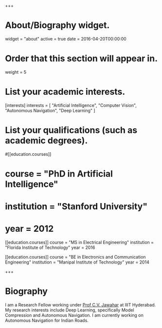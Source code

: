 +++
# About/Biography widget.
widget = "about"
active = true
date = 2016-04-20T00:00:00

# Order that this section will appear in.
weight = 5

# List your academic interests.
[interests]
  interests = [
    "Artificial Intelligence",
    "Computer Vision",
    "Autonomous Navigation", 
    "Deep Learning"
  ]

# List your qualifications (such as academic degrees).
#[[education.courses]]
#  course = "PhD in Artificial Intelligence"
#  institution = "Stanford University"
#  year = 2012

[[education.courses]]
  course = "MS in Electrical Engineering"
  institution = "Florida Institute of Technology"
  year = 2016

[[education.courses]]
  course = "BE in Electronics and Communication Engineering"
  institution = "Manipal Institute of Technology"
  year = 2014
 
+++

# Biography


I am a Research Fellow working under [Prof C.V. Jawahar](https://faculty.iiit.ac.in/~jawahar/) at IIIT Hyderabad. My research interests include Deep Learning, specifically Model Compression and Autonomous Navigation. I am currently working  on Autonomous Navigation for Indian Roads. 
